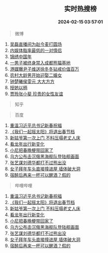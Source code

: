 <div align="center"><h2>实时热搜榜</h2><h4>2024-02-15 03:57:01</h4></div>

> 微博  

1. [吴磊直播间为赵今麦打圆场](https://s.weibo.com/weibo?q=%23%E5%90%B4%E7%A3%8A%E7%9B%B4%E6%92%AD%E9%97%B4%E4%B8%BA%E8%B5%B5%E4%BB%8A%E9%BA%A6%E6%89%93%E5%9C%86%E5%9C%BA%23&t=31&band_rank=1&Refer=top)<br />
2. [内娱体脂率最低的一对情侣](https://s.weibo.com/weibo?q=%23%E5%86%85%E5%A8%B1%E4%BD%93%E8%84%82%E7%8E%87%E6%9C%80%E4%BD%8E%E7%9A%84%E4%B8%80%E5%AF%B9%E6%83%85%E4%BE%A3%23&t=31&band_rank=2&Refer=top)<br />
3. [锦绣中国年](https://s.weibo.com/weibo?q=%23%E9%94%A6%E7%BB%A3%E4%B8%AD%E5%9B%BD%E5%B9%B4%23&t=31&band_rank=3&Refer=top)<br />
4. [一男子被终身禁入成都熊猫基地](https://s.weibo.com/weibo?q=%23%E4%B8%80%E7%94%B7%E5%AD%90%E8%A2%AB%E7%BB%88%E8%BA%AB%E7%A6%81%E5%85%A5%E6%88%90%E9%83%BD%E7%86%8A%E7%8C%AB%E5%9F%BA%E5%9C%B0%23&t=31&band_rank=4&Refer=top)<br />
5. [港媒曝尹子维送徐冬冬钻戒价值百万](https://s.weibo.com/weibo?q=%23%E6%B8%AF%E5%AA%92%E6%9B%9D%E5%B0%B9%E5%AD%90%E7%BB%B4%E9%80%81%E5%BE%90%E5%86%AC%E5%86%AC%E9%92%BB%E6%88%92%E4%BB%B7%E5%80%BC%E7%99%BE%E4%B8%87%23&t=31&band_rank=5&Refer=top)<br />
6. [农村大龄男开始迎娶二婚女](https://s.weibo.com/weibo?q=%23%E5%86%9C%E6%9D%91%E5%A4%A7%E9%BE%84%E7%94%B7%E5%BC%80%E5%A7%8B%E8%BF%8E%E5%A8%B6%E4%BA%8C%E5%A9%9A%E5%A5%B3%23&t=31&band_rank=6&Refer=top)<br />
7. [钟楚曦侯雯元 大大方方](https://s.weibo.com/weibo?q=%E9%92%9F%E6%A5%9A%E6%9B%A6%E4%BE%AF%E9%9B%AF%E5%85%83%20%E5%A4%A7%E5%A4%A7%E6%96%B9%E6%96%B9&t=31&band_rank=7&Refer=top)<br />
8. [授她以柄](https://s.weibo.com/weibo?q=%E6%8E%88%E5%A5%B9%E4%BB%A5%E6%9F%84&t=31&band_rank=8&Refer=top)<br />
9. [贾玲张小斐 珍贵的女性友谊](https://s.weibo.com/weibo?q=%E8%B4%BE%E7%8E%B2%E5%BC%A0%E5%B0%8F%E6%96%90%20%E7%8F%8D%E8%B4%B5%E7%9A%84%E5%A5%B3%E6%80%A7%E5%8F%8B%E8%B0%8A&t=31&band_rank=9&Refer=top)<br />

> 知乎  


> 百度  

1. [重温习近平总书记新春祝福](https://www.baidu.com/s?wd=%E9%87%8D%E6%B8%A9%E4%B9%A0%E8%BF%91%E5%B9%B3%E6%80%BB%E4%B9%A6%E8%AE%B0%E6%96%B0%E6%98%A5%E7%A5%9D%E7%A6%8F&sa=fyb_news&rsv_dl=fyb_news)<br />
2. [《我们一起摇太阳》将退出春节档](https://www.baidu.com/s?wd=%E3%80%8A%E6%88%91%E4%BB%AC%E4%B8%80%E8%B5%B7%E6%91%87%E5%A4%AA%E9%98%B3%E3%80%8B%E5%B0%86%E9%80%80%E5%87%BA%E6%98%A5%E8%8A%82%E6%A1%A3&sa=fyb_news&rsv_dl=fyb_news)<br />
3. [新姑爷第一次上门 不料压塌老丈人床](https://www.baidu.com/s?wd=%E6%96%B0%E5%A7%91%E7%88%B7%E7%AC%AC%E4%B8%80%E6%AC%A1%E4%B8%8A%E9%97%A8+%E4%B8%8D%E6%96%99%E5%8E%8B%E5%A1%8C%E8%80%81%E4%B8%88%E4%BA%BA%E5%BA%8A&sa=fyb_news&rsv_dl=fyb_news)<br />
4. [看龙年出行新变化](https://www.baidu.com/s?wd=%E7%9C%8B%E9%BE%99%E5%B9%B4%E5%87%BA%E8%A1%8C%E6%96%B0%E5%8F%98%E5%8C%96&sa=fyb_news&rsv_dl=fyb_news)<br />
5. [小尼把春晚梗带回家了](https://www.baidu.com/s?wd=%E5%B0%8F%E5%B0%BC%E6%8A%8A%E6%98%A5%E6%99%9A%E6%A2%97%E5%B8%A6%E5%9B%9E%E5%AE%B6%E4%BA%86&sa=fyb_news&rsv_dl=fyb_news)<br />
6. [乌方公布击沉俄黑海舰队登陆舰画面](https://www.baidu.com/s?wd=%E4%B9%8C%E6%96%B9%E5%85%AC%E5%B8%83%E5%87%BB%E6%B2%89%E4%BF%84%E9%BB%91%E6%B5%B7%E8%88%B0%E9%98%9F%E7%99%BB%E9%99%86%E8%88%B0%E7%94%BB%E9%9D%A2&sa=fyb_news&rsv_dl=fyb_news)<br />
7. [张艺谋刘德华都打不过熊出没](https://www.baidu.com/s?wd=%E5%BC%A0%E8%89%BA%E8%B0%8B%E5%88%98%E5%BE%B7%E5%8D%8E%E9%83%BD%E6%89%93%E4%B8%8D%E8%BF%87%E7%86%8A%E5%87%BA%E6%B2%A1&sa=fyb_news&rsv_dl=fyb_news)<br />
8. [女子拜年车头直接撞进屋 墙体破大洞](https://www.baidu.com/s?wd=%E5%A5%B3%E5%AD%90%E6%8B%9C%E5%B9%B4%E8%BD%A6%E5%A4%B4%E7%9B%B4%E6%8E%A5%E6%92%9E%E8%BF%9B%E5%B1%8B+%E5%A2%99%E4%BD%93%E7%A0%B4%E5%A4%A7%E6%B4%9E&sa=fyb_news&rsv_dl=fyb_news)<br />
9. [宿醉后再来一杯可以醒酒？假的](https://www.baidu.com/s?wd=%E5%AE%BF%E9%86%89%E5%90%8E%E5%86%8D%E6%9D%A5%E4%B8%80%E6%9D%AF%E5%8F%AF%E4%BB%A5%E9%86%92%E9%85%92%EF%BC%9F%E5%81%87%E7%9A%84&sa=fyb_news&rsv_dl=fyb_news)<br />

> 哔哩哔哩  

1. [重温习近平总书记新春祝福](https://www.baidu.com/s?wd=%E9%87%8D%E6%B8%A9%E4%B9%A0%E8%BF%91%E5%B9%B3%E6%80%BB%E4%B9%A6%E8%AE%B0%E6%96%B0%E6%98%A5%E7%A5%9D%E7%A6%8F&sa=fyb_news&rsv_dl=fyb_news)<br />
2. [《我们一起摇太阳》将退出春节档](https://www.baidu.com/s?wd=%E3%80%8A%E6%88%91%E4%BB%AC%E4%B8%80%E8%B5%B7%E6%91%87%E5%A4%AA%E9%98%B3%E3%80%8B%E5%B0%86%E9%80%80%E5%87%BA%E6%98%A5%E8%8A%82%E6%A1%A3&sa=fyb_news&rsv_dl=fyb_news)<br />
3. [新姑爷第一次上门 不料压塌老丈人床](https://www.baidu.com/s?wd=%E6%96%B0%E5%A7%91%E7%88%B7%E7%AC%AC%E4%B8%80%E6%AC%A1%E4%B8%8A%E9%97%A8+%E4%B8%8D%E6%96%99%E5%8E%8B%E5%A1%8C%E8%80%81%E4%B8%88%E4%BA%BA%E5%BA%8A&sa=fyb_news&rsv_dl=fyb_news)<br />
4. [看龙年出行新变化](https://www.baidu.com/s?wd=%E7%9C%8B%E9%BE%99%E5%B9%B4%E5%87%BA%E8%A1%8C%E6%96%B0%E5%8F%98%E5%8C%96&sa=fyb_news&rsv_dl=fyb_news)<br />
5. [小尼把春晚梗带回家了](https://www.baidu.com/s?wd=%E5%B0%8F%E5%B0%BC%E6%8A%8A%E6%98%A5%E6%99%9A%E6%A2%97%E5%B8%A6%E5%9B%9E%E5%AE%B6%E4%BA%86&sa=fyb_news&rsv_dl=fyb_news)<br />
6. [乌方公布击沉俄黑海舰队登陆舰画面](https://www.baidu.com/s?wd=%E4%B9%8C%E6%96%B9%E5%85%AC%E5%B8%83%E5%87%BB%E6%B2%89%E4%BF%84%E9%BB%91%E6%B5%B7%E8%88%B0%E9%98%9F%E7%99%BB%E9%99%86%E8%88%B0%E7%94%BB%E9%9D%A2&sa=fyb_news&rsv_dl=fyb_news)<br />
7. [张艺谋刘德华都打不过熊出没](https://www.baidu.com/s?wd=%E5%BC%A0%E8%89%BA%E8%B0%8B%E5%88%98%E5%BE%B7%E5%8D%8E%E9%83%BD%E6%89%93%E4%B8%8D%E8%BF%87%E7%86%8A%E5%87%BA%E6%B2%A1&sa=fyb_news&rsv_dl=fyb_news)<br />
8. [女子拜年车头直接撞进屋 墙体破大洞](https://www.baidu.com/s?wd=%E5%A5%B3%E5%AD%90%E6%8B%9C%E5%B9%B4%E8%BD%A6%E5%A4%B4%E7%9B%B4%E6%8E%A5%E6%92%9E%E8%BF%9B%E5%B1%8B+%E5%A2%99%E4%BD%93%E7%A0%B4%E5%A4%A7%E6%B4%9E&sa=fyb_news&rsv_dl=fyb_news)<br />
9. [宿醉后再来一杯可以醒酒？假的](https://www.baidu.com/s?wd=%E5%AE%BF%E9%86%89%E5%90%8E%E5%86%8D%E6%9D%A5%E4%B8%80%E6%9D%AF%E5%8F%AF%E4%BB%A5%E9%86%92%E9%85%92%EF%BC%9F%E5%81%87%E7%9A%84&sa=fyb_news&rsv_dl=fyb_news)<br />
